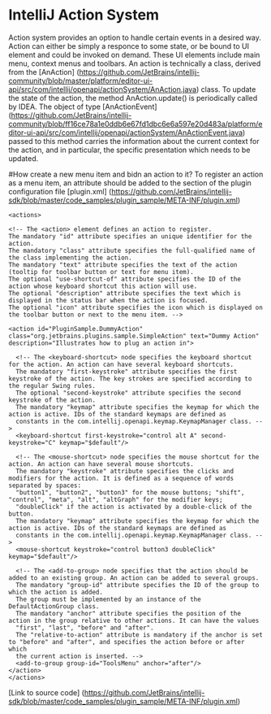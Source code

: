 IntelliJ Action System
==========
Action system provides an option to handle certain events in a desired way. Action can either be simply a responce to some state,
or be bound to UI element and could be invoked on demand. These UI elements include main menu, context menus and toolbars.
An action is technically a class, derived from the [AnAction] (https://github.com/JetBrains/intellij-community/blob/master/platform/editor-ui-api/src/com/intellij/openapi/actionSystem/AnAction.java) class.
To update the state of the action, the method AnAction.update() is periodically called by IDEA.
The object of type [AnActionEvent] (https://github.com/JetBrains/intellij-community/blob/ff16ce78a1e0ddb6e67fd1dbc6e6a597e20d483a/platform/editor-ui-api/src/com/intellij/openapi/actionSystem/AnActionEvent.java)
passed to this method carries the information about the current context for the action,
and in particular, the specific presentation which needs to be updated.

#How create a new menu item and bidn an action to it?
To register an action as a menu item, an <action> attribute should be added to the <actions> section of the plugin configuration file
[plugin.xml] (https://github.com/JetBrains/intellij-sdk/blob/master/code_samples/plugin_sample/META-INF/plugin.xml)

    <actions>

    <!-- The <action> element defines an action to register.
    The mandatory "id" attribute specifies an unique identifier for the action.
    The mandatory "class" attribute specifies the full-qualified name of the class implementing the action.
    The mandatory "text" attribute specifies the text of the action (tooltip for toolbar button or text for menu item).
    The optional "use-shortcut-of" attribute specifies the ID of the action whose keyboard shortcut this action will use.
    The optional "description" attribute specifies the text which is displayed in the status bar when the action is focused.
    The optional "icon" attribute specifies the icon which is displayed on the toolbar button or next to the menu item. -->

    <action id="PluginSample.DummyAction" class="org.jetbrains.plugins.sample.SimpleAction" text="Dummy Action" description="Illustrates how to plug an action in">

      <!-- The <keyboard-shortcut> node specifies the keyboard shortcut for the action. An action can have several keyboard shortcuts.
      The mandatory "first-keystroke" attribute specifies the first keystroke of the action. The key strokes are specified according to the regular Swing rules.
      The optional "second-keystroke" attribute specifies the second keystroke of the action.
      The mandatory "keymap" attribute specifies the keymap for which the action is active. IDs of the standard keymaps are defined as
      constants in the com.intellij.openapi.keymap.KeymapManager class. -->
      <keyboard-shortcut first-keystroke="control alt A" second-keystroke="C" keymap="$default"/>

      <!-- The <mouse-shortcut> node specifies the mouse shortcut for the action. An action can have several mouse shortcuts.
      The mandatory "keystroke" attribute specifies the clicks and modifiers for the action. It is defined as a sequence of words separated by spaces:
      "button1", "button2", "button3" for the mouse buttons; "shift", "control", "meta", "alt", "altGraph" for the modifier keys;
      "doubleClick" if the action is activated by a double-click of the button.
      The mandatory "keymap" attribute specifies the keymap for which the action is active. IDs of the standard keymaps are defined as
      constants in the com.intellij.openapi.keymap.KeymapManager class. -->
      <mouse-shortcut keystroke="control button3 doubleClick" keymap="$default"/>

      <!-- The <add-to-group> node specifies that the action should be added to an existing group. An action can be added to several groups.
      The mandatory "group-id" attribute specifies the ID of the group to which the action is added.
      The group must be implemented by an instance of the DefaultActionGroup class.
      The mandatory "anchor" attribute specifies the position of the action in the group relative to other actions. It can have the values
      "first", "last", "before" and "after".
      The "relative-to-action" attribute is mandatory if the anchor is set to "before" and "after", and specifies the action before or after which
      the current action is inserted. -->
      <add-to-group group-id="ToolsMenu" anchor="after"/>
    </action>
    </actions>

[Link to source code] (https://github.com/JetBrains/intellij-sdk/blob/master/code_samples/plugin_sample/META-INF/plugin.xml)

